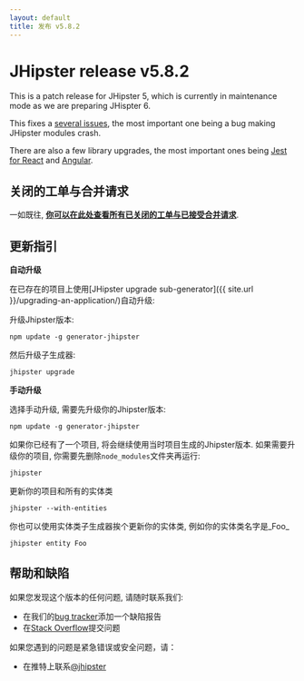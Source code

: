 ```yaml
---
layout: default
title: 发布 v5.8.2
---
```


JHipster release v5.8.2
==================

This is a patch release for JHipster 5, which is currently in maintenance mode as we are preparing JHispter 6.

This fixes a [several issues](https://github.com/jhipster/generator-jhipster/issues?q=milestone%3A5.8.2+is%3Aclosed), the most important one being a bug making JHipster modules crash.

There are also a few library upgrades, the most important ones being [Jest for React](https://github.com/jhipster/generator-jhipster/commit/5f1ae61a8a52fdcc5bba8307ff3fd057fc9d2037) and [Angular](https://github.com/jhipster/generator-jhipster/commit/154326fc2c72358163fed917a762e30b70c3412e).

关闭的工单与合并请求
------------
一如既往, __[你可以在此处查看所有已关闭的工单与已接受合并请求](https://github.com/jhipster/generator-jhipster/issues?q=milestone%3A5.8.2+is%3Aclosed)__.

更新指引
------------

**自动升级**

在已存在的项目上使用[JHipster upgrade sub-generator]({{ site.url }}/upgrading-an-application/)自动升级:

升级Jhipster版本:

```
npm update -g generator-jhipster
```

然后升级子生成器:

```
jhipster upgrade
```

**手动升级**

选择手动升级, 需要先升级你的Jhipster版本:

```
npm update -g generator-jhipster
```

如果你已经有了一个项目, 将会继续使用当时项目生成的Jhipster版本.
如果需要升级你的项目, 你需要先删除`node_modules`文件夹再运行:

```
jhipster
```

更新你的项目和所有的实体类

```
jhipster --with-entities
```

你也可以使用实体类子生成器挨个更新你的实体类, 例如你的实体类名字是_Foo_

```
jhipster entity Foo
```

帮助和缺陷
--------------

如果您发现这个版本的任何问题, 请随时联系我们:

- 在我们的[bug tracker](https://github.com/jhipster/generator-jhipster/issues?state=open)添加一个缺陷报告
- 在[Stack Overflow](http://stackoverflow.com/tags/jhipster/info)提交问题

如果您遇到的问题是紧急错误或安全问题，请：

- 在推特上联系[@jhipster](https://twitter.com/jhipster)
